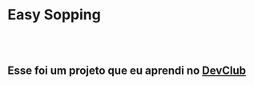 <h1>Easy Sopping</h1>
<br/>
<br/>
<h2>Esse foi um projeto que eu aprendi no <a href="https://rodolfomori.com.br/devclub">DevClub</a></h2>
